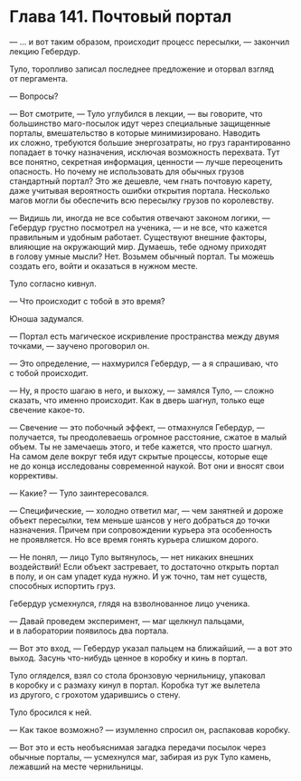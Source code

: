 # Глава 141. Почтовый портал

— ... и вот таким образом, происходит процесс пересылки, — закончил лекцию Гебердур.

Туло, торопливо записал последнее предложение и оторвал взгляд от пергамента.

— Вопросы?

— Вот смотрите, — Туло углубился в лекции, — вы говорите, что большинство маго-посылок идут через специальные защищенные порталы, вмешательство в которые минимизировано. Наводить их сложно, требуются большие энергозатраты, но груз гарантированно попадает в точку назначения, исключая возможность перехвата. Тут все понятно, секретная информация, ценности — лучше переоценить опасность. Но почему не использовать для обычных грузов стандартный портал? Это же дешевле, чем гнать почтовую карету, даже учитывая вероятность ошибки открытия портала. Несколько магов могли бы обеспечить всю пересылку грузов по королевству.

— Видишь ли, иногда не все события отвечают законом логики, — Гебердур грустно посмотрел на ученика, — и не все, что кажется правильным и удобным работает. Существуют внешние факторы, влияющие на окружающий мир. Думаешь, тебе одному приходят в голову умные мысли? Нет. Возьмем обычный портал. Ты можешь создать его, войти и оказаться в нужном месте.

Туло согласно кивнул.

— Что происходит с тобой в это время?

Юноша задумался.

— Портал есть магическое искривление пространства между двумя точками, — заучено проговорил он.

— Это определение, — нахмурился Гебердур, — а я спрашиваю, что с тобой происходит.

— Ну, я просто шагаю в него, и выхожу, — замялся Туло, — сложно сказать, что именно происходит. Как в дверь шагнул, только еще свечение какое-то.

— Свечение — это побочный эффект, — отмахнулся Гебердур, — получается, ты преодолеваешь огромное расстояние, сжатое в малый объем. Ты не замечаешь этого, и тебе кажется, что просто шагнул. На самом деле вокруг тебя идут скрытые процессы, которые еще не до конца исследованы современной наукой. Вот они и вносят свои коррективы.

— Какие? — Туло заинтересовался.

— Специфические, — холодно ответил маг, — чем занятней и дороже объект пересылки, тем меньше шансов у него добраться до точки назначения. Причем при сопровождении курьера эта особенность не проявляется. Но все время гонять курьера слишком дорого.

— Не понял, — лицо Туло вытянулось, — нет никаких внешних воздействий! Если объект застревает, то достаточно открыть портал в полу, и он сам упадет куда нужно. И уж точно, там нет существ, способных испортить груз.

Гебердур усмехнулся, глядя на взволнованное лицо ученика.

— Давай проведем эксперимент, — маг щелкнул пальцами, и в лаборатории появилось два портала.

— Вот это вход, — Гебердур указал пальцем на ближайший, — а вот это выход. Засунь что-нибудь ценное в коробку и кинь в портал.

Туло огляделся, взял со стола бронзовую чернильницу, упаковал в коробку и с размаху кинул в портал. Коробка тут же вылетела из другого, с грохотом ударившись о стену.

Туло бросился к ней.

— Как такое возможно? — изумленно спросил он, распаковав коробку.

— Вот это и есть необъяснимая загадка передачи посылок через обычные порталы, — усмехнулся маг, забирая из рук Туло камень, лежавший на месте чернильницы.


